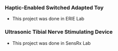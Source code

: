### Haptic-Enabled Switched Adapted Toy
- This project was done in ERIE Lab

### Ultrasonic Tibial Nerve Stimulating Device
- This project was done in SensRx Lab